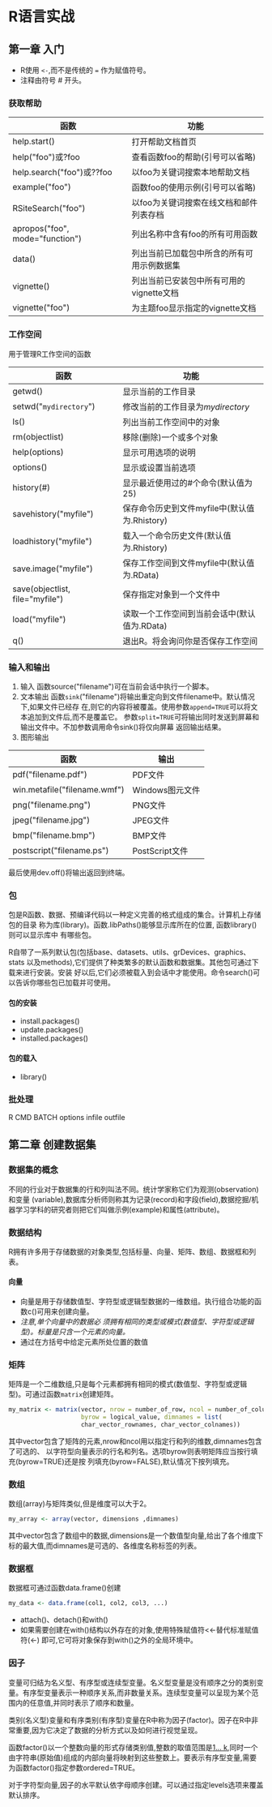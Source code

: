 # R语言实战

## 第一章 入门

- R使用 `<-`,而不是传统的 `=` 作为赋值符号。
- 注释由符号 # 开头。

### 获取帮助

函数 | 功能
---- | ---
help.start() | 打开帮助文档首页
help("foo")或?foo | 查看函数foo的帮助(引号可以省略)
help.search("foo")或??foo | 以foo为关键词搜索本地帮助文档 
example("foo") | 函数foo的使用示例(引号可以省略)
RSiteSearch("foo") | 以foo为关键词搜索在线文档和邮件列表存档
apropos("foo", mode="function") | 列出名称中含有foo的所有可用函数
data() | 列出当前已加载包中所含的所有可用示例数据集
vignette() | 列出当前已安装包中所有可用的vignette文档 
vignette("foo") | 为主题foo显示指定的vignette文档

### 工作空间

用于管理R工作空间的函数

函数 | 功能
---- | ---
getwd() | 显示当前的工作目录
setwd("`mydirectory`") | 修改当前的工作目录为*mydirectory*
ls() | 列出当前工作空间中的对象
rm(objectlist) | 移除(删除)一个或多个对象
help(options) | 显示可用选项的说明
options() | 显示或设置当前选项
history(#) | 显示最近使用过的#个命令(默认值为25)
savehistory("myfile") | 保存命令历史到文件myfile中(默认值为.Rhistory)
loadhistory("myfile") | 载入一个命令历史文件(默认值为.Rhistory)
save.image("myfile") | 保存工作空间到文件myfile中(默认值为.RData)
save(objectlist, file="myfile") | 保存指定对象到一个文件中
load("myfile") | 读取一个工作空间到当前会话中(默认值为.RData)
q() | 退出R。将会询问你是否保存工作空间

### 输入和输出

1. 输入 函数source("filename")可在当前会话中执行一个脚本。
2. 文本输出 函数`sink`("filename")将输出重定向到文件filename中。默认情况下,如果文件已经存 在,则它的内容将被覆盖。使用参数`append=TRUE`可以将文本追加到文件后,而不是覆盖它。 参数`split=TRUE`可将输出同时发送到屏幕和输出文件中。不加参数调用命令sink()将仅向屏幕 返回输出结果。
3. 图形输出

函数 | 输出
--- | ---
pdf("filename.pdf") | PDF文件
win.metafile("filename.wmf") | Windows图元文件
png("filename.png") | PNG文件
jpeg("filename.jpg") | JPEG文件
bmp("filename.bmp") | BMP文件
postscript("filename.ps") | PostScript文件

最后使用dev.off()将输出返回到终端。

### 包

包是R函数、数据、预编译代码以一种定义完善的格式组成的集合。计算机上存储包的目录 称为库(library)。函数.libPaths()能够显示库所在的位置, 函数library()则可以显示库中 有哪些包。

R自带了一系列默认包(包括base、datasets、utils、grDevices、graphics、stats 以及methods),它们提供了种类繁多的默认函数和数据集。其他包可通过下载来进行安装。安装 好以后,它们必须被载入到会话中才能使用。命令search()可以告诉你哪些包已加载并可使用。

#### 包的安装

- install.packages()
- update.packages()
- installed.packages()

#### 包的载入

- library()

### 批处理

R CMD BATCH options infile outfile

## 第二章 创建数据集

### 数据集的概念

不同的行业对于数据集的行和列叫法不同。统计学家称它们为观测(observation)和变量 (variable),数据库分析师则称其为记录(record)和字段(field),数据挖掘/机器学习学科的研究者则把它们叫做示例(example)和属性(attribute)。

### 数据结构

R拥有许多用于存储数据的对象类型,包括标量、向量、矩阵、数组、数据框和列表。

#### 向量

- 向量是用于存储数值型、字符型或逻辑型数据的一维数组。执行组合功能的函数c()可用来创建向量。
- *注意,单个向量中的数据必 须拥有相同的类型或模式(数值型、字符型或逻辑型)。标量是只含一个元素的向量。*
- 通过在方括号中给定元素所处位置的数值

### 矩阵

矩阵是一个二维数组,只是每个元素都拥有相同的模式(数值型、字符型或逻辑型)。可通过函数`matrix`创建矩阵。

```R
my_matrix <- matrix(vector, nrow = number_of_row, ncol = number_of_columns,
                    byrow = logical_value, dimnames = list(
                    char_vector_rownames, char_vector_colnames))
```

其中vector包含了矩阵的元素,nrow和ncol用以指定行和列的维数,dimnames包含了可选的、 以字符型向量表示的行名和列名。选项byrow则表明矩阵应当按行填充(byrow=TRUE)还是按 列填充(byrow=FALSE),默认情况下按列填充。

### 数组

数组(array)与矩阵类似,但是维度可以大于2。

```R
my_array <- array(vector, dimensions ,dimnames)
```

其中vector包含了数组中的数据,dimensions是一个数值型向量,给出了各个维度下标的最大值,而dimnames是可选的、各维度名称标签的列表。

### 数据框

数据框可通过函数data.frame()创建

```R
my_data <- data.frame(col1, col2, col3, ...)
```

- attach()、detach()和with()
- 如果需要创建在with()结构以外存在的对象,使用特殊赋值符<<-替代标准赋值符(<-) 即可,它可将对象保存到with()之外的全局环境中。

### 因子

变量可归结为名义型、有序型或连续型变量。名义型变量是没有顺序之分的类别变量。有序型变量表示一种顺序关系,而非数量关系。连续型变量可以呈现为某个范围内的任意值,并同时表示了顺序和数量。

类别(名义型)变量和有序类别(有序型)变量在R中称为因子(factor)。因子在R中非常重要,因为它决定了数据的分析方式以及如何进行视觉呈现。

函数factor()以一个整数向量的形式存储类别值,整数的取值范围是[1... k](其中k是名义型变量中唯一值的个数),同时一个由字符串(原始值)组成的内部向量将映射到这些整数上。要表示有序型变量,需要为函数factor()指定参数ordered=TRUE。

对于字符型向量,因子的水平默认依字母顺序创建。可以通过指定levels选项来覆盖默认排序。



















